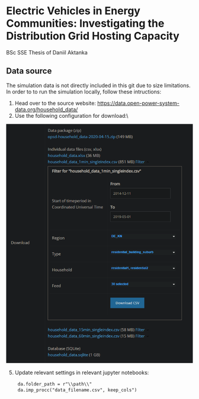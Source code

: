 # Electric Vehicles in Energy Communities: Investigating the Distribution Grid Hosting Capacity
BSc SSE Thesis of Daniil Aktanka


## Data source
The simulation data is not directly included in this git due to size limitations. In order to to run the simulation locally, follow these intructions:

1. Head over to the source website: https://data.open-power-system-data.org/household_data/
2. Use the following configuration for download:\

![instructions](/datasource/data_source_settings.png)

5. Update relevant settings in relevant jupyter notebooks:

        da.folder_path = r"\\path\\"
        da.imp_procc("data_filename.csv", keep_cols")
